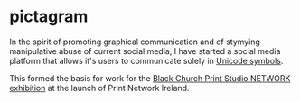 # pictagram

In the spirit of promoting graphical communication and of stymying manipulative abuse of current social media, I have started a social media platform that allows it's users to communicate solely in [Unicode symbols](https://en.wikipedia.org/wiki/Unicode).

This formed the basis for work for the [Black Church Print Studio NETWORK exhibition](https://www.blackchurchprint.ie/network-exhibition/) at the launch of Print Network Ireland.
